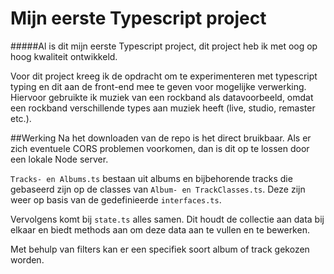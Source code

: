 # Mijn eerste Typescript project
#####Al is dit mijn eerste Typescript project, dit project heb ik met oog op hoog kwaliteit ontwikkeld. 

Voor dit project kreeg ik de opdracht om te experimenteren met typescript typing en dit aan de front-end mee te geven voor mogelijke verwerking. Hiervoor gebruikte ik muziek van een rockband als datavoorbeeld, omdat een rockband verschillende types aan muziek heeft (live, studio, remaster etc.). 

##Werking
Na het downloaden van de repo is het direct bruikbaar. Als er zich eventuele CORS problemen voorkomen, dan is dit op te lossen door een lokale Node server.

`Tracks- en Albums.ts` bestaan uit albums en bijbehorende tracks die gebaseerd zijn op de classes van `Album- en TrackClasses.ts`. Deze zijn weer op basis van de gedefinieerde `interfaces.ts`. 

Vervolgens komt bij `state.ts` alles samen. Dit houdt de collectie aan data bij elkaar en biedt methods aan om deze data aan te vullen en te bewerken. 

Met behulp van filters kan er een specifiek soort album of track gekozen worden. 